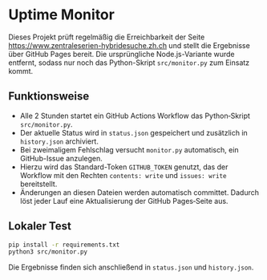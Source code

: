 # Uptime Monitor

Dieses Projekt prüft regelmäßig die Erreichbarkeit der Seite
<https://www.zentraleserien-hybridesuche.zh.ch> und stellt die Ergebnisse
über GitHub Pages bereit. Die ursprüngliche Node.js-Variante wurde
entfernt, sodass nur noch das Python-Skript `src/monitor.py` zum Einsatz
kommt.

## Funktionsweise

* Alle 2 Stunden startet ein GitHub&nbsp;Actions&nbsp;Workflow das
  Python‑Skript `src/monitor.py`.
* Der aktuelle Status wird in `status.json` gespeichert und zusätzlich in
  `history.json` archiviert.
* Bei zweimaligem Fehlschlag versucht `monitor.py` automatisch, ein GitHub-Issue anzulegen.
* Hierzu wird das Standard-Token `GITHUB_TOKEN` genutzt, das der Workflow mit den Rechten `contents: write` und `issues: write` bereitstellt.
* Änderungen an diesen Dateien werden automatisch committet. Dadurch
  löst jeder Lauf eine Aktualisierung der GitHub&nbsp;Pages‑Seite aus.

## Lokaler Test

```bash
pip install -r requirements.txt
python3 src/monitor.py
```

Die Ergebnisse finden sich anschließend in `status.json` und
`history.json`.
